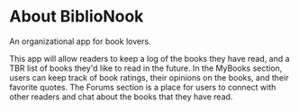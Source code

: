 # About BiblioNook
An organizational app for book lovers.

This app will allow readers to keep a log of the books they have read, and a TBR list of books they'd like to read in the future.
In the MyBooks section, users can keep track of book ratings, their opinions on the books, and their favorite quotes.
The Forums section is a place for users to connect with other readers and chat about the books that they have read.
